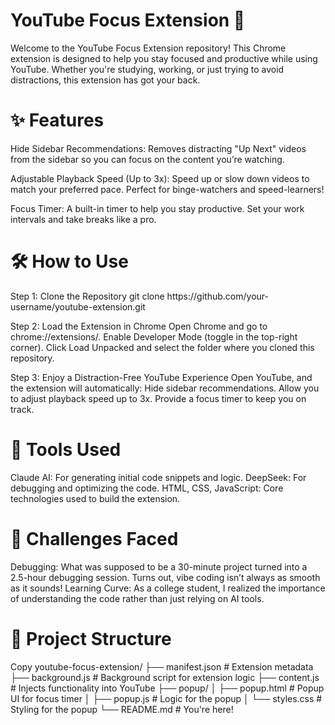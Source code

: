 <h1>YouTube Focus Extension 🚀</h1>

Welcome to the YouTube Focus Extension repository! This Chrome extension is designed to help you stay focused and productive while using YouTube. Whether you're studying, working, or just trying to avoid distractions, this extension has got your back.

<h1>✨ Features</h1>
Hide Sidebar Recommendations:
Removes distracting "Up Next" videos from the sidebar so you can focus on the content you’re watching.

Adjustable Playback Speed (Up to 3x):
Speed up or slow down videos to match your preferred pace. Perfect for binge-watchers and speed-learners!

Focus Timer:
A built-in timer to help you stay productive. Set your work intervals and take breaks like a pro.

<h1>🛠️ How to Use</h1>
Step 1: Clone the Repository
git clone https://github.com/your-username/youtube-extension.git  

Step 2: Load the Extension in Chrome
Open Chrome and go to chrome://extensions/.
Enable Developer Mode (toggle in the top-right corner).
Click Load Unpacked and select the folder where you cloned this repository.

Step 3: Enjoy a Distraction-Free YouTube Experience
Open YouTube, and the extension will automatically:
Hide sidebar recommendations.
Allow you to adjust playback speed up to 3x.
Provide a focus timer to keep you on track.

<h1>🧰 Tools Used</h1>
Claude AI: For generating initial code snippets and logic.
DeepSeek: For debugging and optimizing the code.
HTML, CSS, JavaScript: Core technologies used to build the extension.

<h1>🚨 Challenges Faced</h1>
Debugging: What was supposed to be a 30-minute project turned into a 2.5-hour debugging session. Turns out, vibe coding isn’t always as smooth as it sounds!
Learning Curve: As a college student, I realized the importance of understanding the code rather than just relying on AI tools.


<h1>📂 Project Structure</h1>
Copy
youtube-focus-extension/  
├── manifest.json          # Extension metadata  
├── background.js         # Background script for extension logic  
├── content.js            # Injects functionality into YouTube  
├── popup/  
│   ├── popup.html        # Popup UI for focus timer  
│   ├── popup.js          # Logic for the popup  
│   └── styles.css        # Styling for the popup  
└── README.md             # You're here!  


